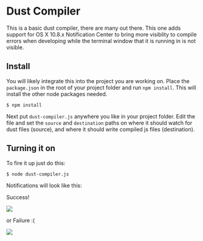 # Dust Compiler
This is a basic dust compiler, there are many out there. This one adds support
for OS X 10.8.x Notification Center to bring more visiblity to compile errors
when developing while the terminal window that it is running in is not visible.


## Install
You will likely integrate this into the project you are working on.  Place the
`package.json` in the root of your project folder and run `npm install`.  This
will install the other node packages needed.

    $ npm install

Next put `dust-compiler.js` anywhere you like in your project folder.  Edit the
file and set the `source` and `destination` paths on where it should watch for
dust files (source), and where it should write compiled js files (destination).


## Turning it on
To fire it up just do this:

    $ node dust-compiler.js

Notifications will look like this:

Success!

![](http://grab.by/jrgo)

or Failure :(

![](http://grab.by/jrh4)
